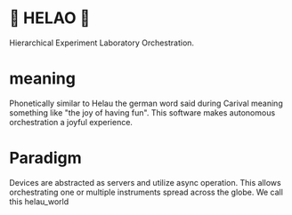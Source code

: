 # 👋 HELAO 👋
Hierarchical Experiment Laboratory Orchestration.
# meaning
Phonetically similar to Helau the german word said during Carival meaning something like "the joy of having fun". This software makes autonomous orchestration a joyful experience. 
# Paradigm
Devices are abstracted as servers and utilize async operation. This allows orchestrating one or multiple instruments spread across the globe. We call this helau_world
